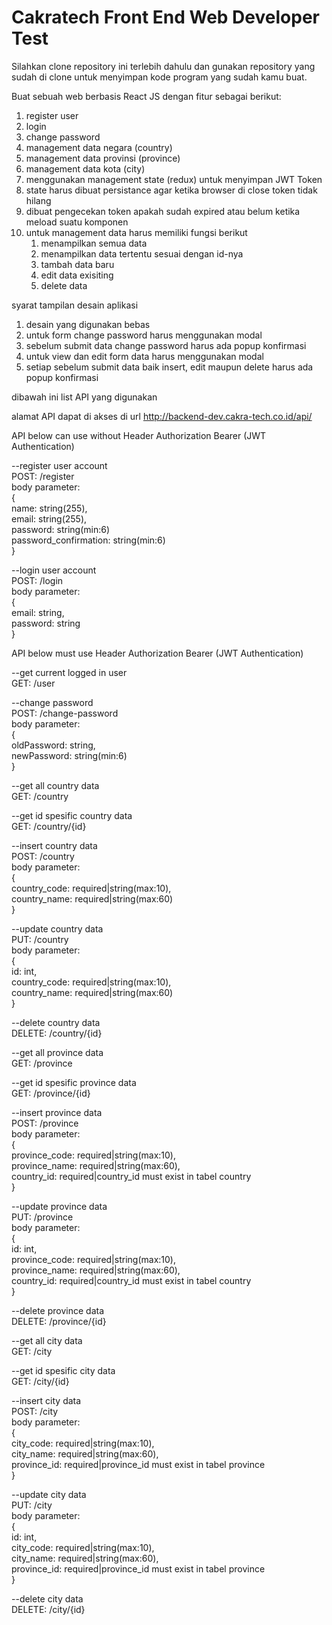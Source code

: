 <h1>Cakratech Front End Web Developer Test</h1>

Silahkan clone repository ini terlebih dahulu dan gunakan repository yang sudah di clone untuk menyimpan kode program yang sudah kamu buat.

Buat sebuah web berbasis React JS dengan fitur sebagai berikut:
<ol>
    <li>
        register user
    </li>
	<li>
		login
	</li>
	<li>
		change password
	</li>
	<li>
		management data negara (country)
	</li>
	<li>
		management data provinsi (province)
	</li>
	<li>
		management data kota (city)
	</li>
	<li>
		menggunakan management state (redux) untuk menyimpan JWT Token
	</li>
	<li>
		state harus dibuat persistance agar ketika browser di close token tidak hilang
	</li>
	<li>
		dibuat pengecekan token apakah sudah expired atau belum ketika meload suatu komponen
	</li>
	<li>
		untuk management data harus memiliki fungsi berikut
		<ol>
			<li>
				menampilkan semua data
			</li>
			<li>
				menampilkan data tertentu sesuai dengan id-nya
			</li>
			<li>
				tambah data baru
			</li>
			<li>
				edit data exisiting
			</li>
			<li>
				delete data
			</li>
		</ol>
	</li>
</ol>

syarat tampilan desain aplikasi
<ol>
    <li>
		desain yang digunakan bebas
	</li>
	<li>
		untuk form change password harus menggunakan modal
	</li>
	<li>
		sebelum submit data change password harus ada popup konfirmasi
	</li>
	<li>
		untuk view dan edit form data harus menggunakan modal
	</li>
	<li>
		setiap sebelum submit data baik insert, edit maupun delete harus ada popup konfirmasi
	</li>
</ol>

dibawah ini list API yang digunakan

alamat API dapat di akses di url http://backend-dev.cakra-tech.co.id/api/

API below can use without Header Authorization Bearer (JWT Authentication) </br>

--register user account </br>
POST: /register </br>
body parameter: </br>
{ </br>
	name: string(255), </br>
	email: string(255), </br>
	password: string(min:6) </br>
	password_confirmation: string(min:6) </br>
} </br>

--login user account </br>
POST: /login </br>
body parameter: </br>
{ </br>
	email: string, </br>
	password: string </br>
} </br>

API below must use Header Authorization Bearer (JWT Authentication) </br>

--get current logged in user </br>
GET: /user </br>

--change password </br>
POST: /change-password </br>
body parameter: </br>
{ </br>
	oldPassword: string, </br>
	newPassword: string(min:6) </br>
} </br>

--get all country data </br>
GET: /country </br>

--get id spesific country data </br>
GET: /country/{id} </br>

--insert country data </br>
POST: /country </br>
body parameter:  </br>
{ </br>
	country_code: required|string(max:10), </br>
	country_name: required|string(max:60) </br>
} </br>

--update country data </br>
PUT: /country </br>
body parameter: </br>
{ </br>
	id: int, </br>
	country_code: required|string(max:10), </br>
	country_name: required|string(max:60) </br>
} </br>

--delete country data </br>
DELETE: /country/{id} </br>

--get all province data </br>
GET: /province </br>

--get id spesific province data </br>
GET: /province/{id} </br>

--insert province data </br>
POST: /province </br>
body parameter: </br>
{ </br>
	province_code: required|string(max:10), </br>
	province_name: required|string(max:60), </br>
	country_id: required|country_id must exist in tabel country </br>
} </br>

--update province data </br>
PUT: /province </br>
body parameter: </br>
{ </br>
	id: int, </br>
	province_code: required|string(max:10), </br>
	province_name: required|string(max:60), </br>
	country_id: required|country_id must exist in tabel country </br>
} </br>

--delete province data </br>
DELETE: /province/{id} </br>

--get all city data </br>
GET: /city </br>

--get id spesific city data </br> 
GET: /city/{id} </br>

--insert city data </br>
POST: /city </br>
body parameter: </br>
{ </br>
	city_code: required|string(max:10), </br>
	city_name: required|string(max:60), </br>
	province_id: required|province_id must exist in tabel province </br>
} </br>

--update city data </br>
PUT: /city </br>
body parameter: </br>
{ </br>
	id: int, </br>
	city_code: required|string(max:10), </br>
	city_name: required|string(max:60), </br>
	province_id: required|province_id must exist in tabel province </br>
}

--delete city data </br>
DELETE: /city/{id} </br>
